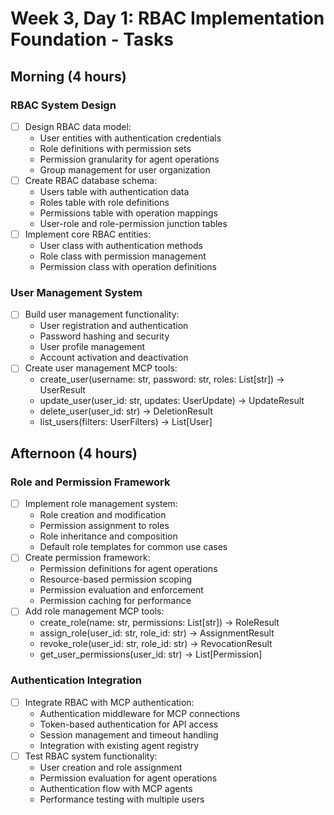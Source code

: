# Week 3, Day 1: RBAC Implementation Foundation - Tasks

## Morning (4 hours)
### RBAC System Design
- [ ] Design RBAC data model:
  - User entities with authentication credentials
  - Role definitions with permission sets
  - Permission granularity for agent operations
  - Group management for user organization
- [ ] Create RBAC database schema:
  - Users table with authentication data
  - Roles table with role definitions
  - Permissions table with operation mappings
  - User-role and role-permission junction tables
- [ ] Implement core RBAC entities:
  - User class with authentication methods
  - Role class with permission management
  - Permission class with operation definitions

### User Management System
- [ ] Build user management functionality:
  - User registration and authentication
  - Password hashing and security
  - User profile management
  - Account activation and deactivation
- [ ] Create user management MCP tools:
  - create_user(username: str, password: str, roles: List[str]) -> UserResult
  - update_user(user_id: str, updates: UserUpdate) -> UpdateResult
  - delete_user(user_id: str) -> DeletionResult
  - list_users(filters: UserFilters) -> List[User]

## Afternoon (4 hours)
### Role and Permission Framework
- [ ] Implement role management system:
  - Role creation and modification
  - Permission assignment to roles
  - Role inheritance and composition
  - Default role templates for common use cases
- [ ] Create permission framework:
  - Permission definitions for agent operations
  - Resource-based permission scoping
  - Permission evaluation and enforcement
  - Permission caching for performance
- [ ] Add role management MCP tools:
  - create_role(name: str, permissions: List[str]) -> RoleResult
  - assign_role(user_id: str, role_id: str) -> AssignmentResult
  - revoke_role(user_id: str, role_id: str) -> RevocationResult
  - get_user_permissions(user_id: str) -> List[Permission]

### Authentication Integration
- [ ] Integrate RBAC with MCP authentication:
  - Authentication middleware for MCP connections
  - Token-based authentication for API access
  - Session management and timeout handling
  - Integration with existing agent registry
- [ ] Test RBAC system functionality:
  - User creation and role assignment
  - Permission evaluation for agent operations
  - Authentication flow with MCP agents
  - Performance testing with multiple users